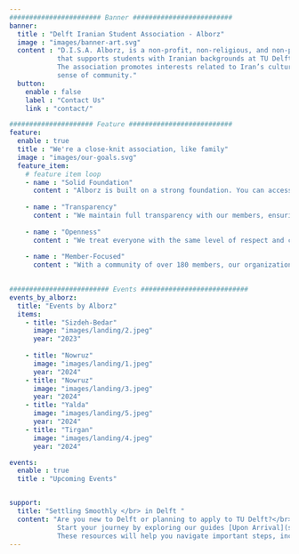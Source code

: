 ```yaml
---
####################### Banner #########################
banner:
  title : "Delft Iranian Student Association - Alborz"
  image : "images/banner-art.svg"
  content : "D.I.S.A. Alborz, is a non-profit, non-religious, and non-partisan association
            that supports students with Iranian backgrounds at TU Delft. </br></br>
            The association promotes interests related to Iran’s culture, history, and students, fostering a
            sense of community."
  button:
    enable : false
    label : "Contact Us"
    link : "contact/"

##################### Feature ##########################
feature:
  enable : true
  title : "We're a close-knit association, like family"
  image : "images/our-goals.svg"
  feature_item:
    # feature item loop
    - name : "Solid Foundation"
      content : "Alborz is built on a strong foundation. You can access our [statutes](https://drive.google.com/file/d/1CE5unoZKy-xC0PnOIHDvCGLPxkmRNVCP/view), [bylaws](https://drive.google.com/file/d/12Qr3D_vwmDXxdByfGlcI7HewQZNg3leb/view), and [policy](https://drive.google.com/file/d/1avUxVeSgiNZQ5oEX9wnPKBGwj2asaRWh/view)."
      
    - name : "Transparency"
      content : "We maintain full transparency with our members, ensuring open communication at all times."
      
    - name : "Openness"
      content : "We treat everyone with the same level of respect and care, regardless of their unique characteristics or preferences."
      
    - name : "Member-Focused"
      content : "With a community of over 180 members, our organization belongs to you. Get know our [current board members](boards/current-board) and [former board members](boards/former-boards)"
      

######################### Events ###########################
events_by_alborz:
  title: "Events by Alborz"
  items:
    - title: "Sizdeh-Bedar"
      image: "images/landing/2.jpeg"
      year: "2023"
      
    - title: "Nowruz"
      image: "images/landing/1.jpeg"
      year: "2024"
    - title: "Nowruz"
      image: "images/landing/3.jpeg"
      year: "2024"
    - title: "Yalda"
      image: "images/landing/5.jpeg"
      year: "2024"
    - title: "Tirgan"
      image: "images/landing/4.jpeg"
      year: "2024"

events:
  enable : true
  title : "Upcoming Events" 


support:
  title: "Settling Smoothly </br> in Delft "
  content: "Are you new to Delft or planning to apply to TU Delft?</br>
            Start your journey by exploring our guides [Upon Arrival](support/arrival-in-delft) and [Later in Life](support/later-in-life) documents. </br>
            These resources will help you navigate important steps, including finding housing and settling into life in Delft."
---
```

